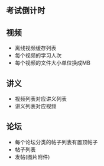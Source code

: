 
## 考试倒计时

## 视频

* 离线视频缓存列表
* 每个视频的学习人次
* 每个视频的文件大小单位换成MB

## 讲义

* 视频列表对应讲义列表
* 讲义列表对应视频

## 论坛

* 每个论坛分类的帖子列表有置顶帖子
* 帖子列表
* 发帖(图片附件)

